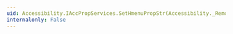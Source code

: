 ```yaml
---
uid: Accessibility.IAccPropServices.SetHmenuPropStr(Accessibility._RemotableHandle@,System.UInt32,System.Guid,System.String)
internalonly: False
---
```

